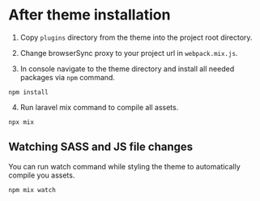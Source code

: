 # After theme installation

1. Copy `plugins` directory from the theme into the project root directory.

2. Change browserSync proxy to your project url in `webpack.mix.js`.

3. In console navigate to the theme directory and install all needed packages via `npm` command.

`npm install`

4. Run laravel mix command to compile all assets.

`npx mix`

## Watching SASS and JS file changes

You can run watch command while styling the theme to automatically compile you assets.

`npm mix watch`
